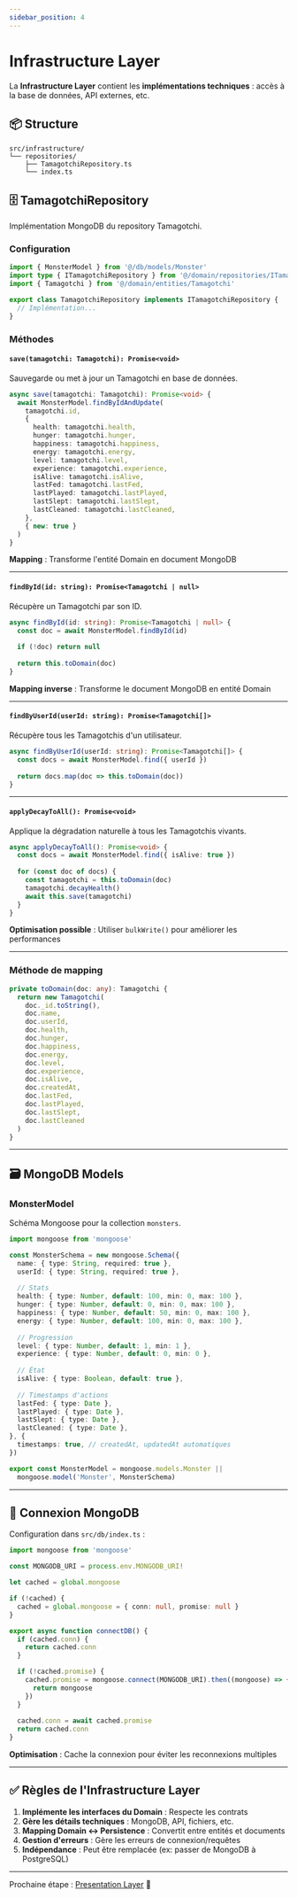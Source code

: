 ```yaml
---
sidebar_position: 4
---
```


# Infrastructure Layer

La **Infrastructure Layer** contient les **implémentations techniques** : accès à la base de données, API externes, etc.

## 📦 Structure

```
src/infrastructure/
└── repositories/
    ├── TamagotchiRepository.ts
    └── index.ts
```

## 🗄️ TamagotchiRepository

Implémentation MongoDB du repository Tamagotchi.

### Configuration

```typescript
import { MonsterModel } from '@/db/models/Monster'
import type { ITamagotchiRepository } from '@/domain/repositories/ITamagotchiRepository'
import { Tamagotchi } from '@/domain/entities/Tamagotchi'

export class TamagotchiRepository implements ITamagotchiRepository {
  // Implémentation...
}
```

### Méthodes

#### `save(tamagotchi: Tamagotchi): Promise<void>`

Sauvegarde ou met à jour un Tamagotchi en base de données.

```typescript
async save(tamagotchi: Tamagotchi): Promise<void> {
  await MonsterModel.findByIdAndUpdate(
    tamagotchi.id,
    {
      health: tamagotchi.health,
      hunger: tamagotchi.hunger,
      happiness: tamagotchi.happiness,
      energy: tamagotchi.energy,
      level: tamagotchi.level,
      experience: tamagotchi.experience,
      isAlive: tamagotchi.isAlive,
      lastFed: tamagotchi.lastFed,
      lastPlayed: tamagotchi.lastPlayed,
      lastSlept: tamagotchi.lastSlept,
      lastCleaned: tamagotchi.lastCleaned,
    },
    { new: true }
  )
}
```

**Mapping** : Transforme l'entité Domain en document MongoDB

---

#### `findById(id: string): Promise<Tamagotchi | null>`

Récupère un Tamagotchi par son ID.

```typescript
async findById(id: string): Promise<Tamagotchi | null> {
  const doc = await MonsterModel.findById(id)
  
  if (!doc) return null
  
  return this.toDomain(doc)
}
```

**Mapping inverse** : Transforme le document MongoDB en entité Domain

---

#### `findByUserId(userId: string): Promise<Tamagotchi[]>`

Récupère tous les Tamagotchis d'un utilisateur.

```typescript
async findByUserId(userId: string): Promise<Tamagotchi[]> {
  const docs = await MonsterModel.find({ userId })
  
  return docs.map(doc => this.toDomain(doc))
}
```

---

#### `applyDecayToAll(): Promise<void>`

Applique la dégradation naturelle à tous les Tamagotchis vivants.

```typescript
async applyDecayToAll(): Promise<void> {
  const docs = await MonsterModel.find({ isAlive: true })
  
  for (const doc of docs) {
    const tamagotchi = this.toDomain(doc)
    tamagotchi.decayHealth()
    await this.save(tamagotchi)
  }
}
```

**Optimisation possible** : Utiliser `bulkWrite()` pour améliorer les performances

---

### Méthode de mapping

```typescript
private toDomain(doc: any): Tamagotchi {
  return new Tamagotchi(
    doc._id.toString(),
    doc.name,
    doc.userId,
    doc.health,
    doc.hunger,
    doc.happiness,
    doc.energy,
    doc.level,
    doc.experience,
    doc.isAlive,
    doc.createdAt,
    doc.lastFed,
    doc.lastPlayed,
    doc.lastSlept,
    doc.lastCleaned
  )
}
```

---

## 🗃️ MongoDB Models

### MonsterModel

Schéma Mongoose pour la collection `monsters`.

```typescript
import mongoose from 'mongoose'

const MonsterSchema = new mongoose.Schema({
  name: { type: String, required: true },
  userId: { type: String, required: true },
  
  // Stats
  health: { type: Number, default: 100, min: 0, max: 100 },
  hunger: { type: Number, default: 0, min: 0, max: 100 },
  happiness: { type: Number, default: 50, min: 0, max: 100 },
  energy: { type: Number, default: 100, min: 0, max: 100 },
  
  // Progression
  level: { type: Number, default: 1, min: 1 },
  experience: { type: Number, default: 0, min: 0 },
  
  // État
  isAlive: { type: Boolean, default: true },
  
  // Timestamps d'actions
  lastFed: { type: Date },
  lastPlayed: { type: Date },
  lastSlept: { type: Date },
  lastCleaned: { type: Date },
}, {
  timestamps: true, // createdAt, updatedAt automatiques
})

export const MonsterModel = mongoose.models.Monster || 
  mongoose.model('Monster', MonsterSchema)
```

---

## 🔄 Connexion MongoDB

Configuration dans `src/db/index.ts` :

```typescript
import mongoose from 'mongoose'

const MONGODB_URI = process.env.MONGODB_URI!

let cached = global.mongoose

if (!cached) {
  cached = global.mongoose = { conn: null, promise: null }
}

export async function connectDB() {
  if (cached.conn) {
    return cached.conn
  }

  if (!cached.promise) {
    cached.promise = mongoose.connect(MONGODB_URI).then((mongoose) => {
      return mongoose
    })
  }
  
  cached.conn = await cached.promise
  return cached.conn
}
```

**Optimisation** : Cache la connexion pour éviter les reconnexions multiples

---

## ✅ Règles de l'Infrastructure Layer

1. **Implémente les interfaces du Domain** : Respecte les contrats
2. **Gère les détails techniques** : MongoDB, API, fichiers, etc.
3. **Mapping Domain ↔ Persistence** : Convertit entre entités et documents
4. **Gestion d'erreurs** : Gère les erreurs de connexion/requêtes
5. **Indépendance** : Peut être remplacée (ex: passer de MongoDB à PostgreSQL)

---

Prochaine étape : [Presentation Layer](/docs/architecture/presentation) 🚀
